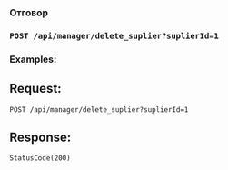 ### Отговор

### `POST /api/manager/delete_suplier?suplierId=1`

### Examples:

## Request:

```
POST /api/manager/delete_suplier?suplierId=1
```

## Response:
```
StatusCode(200)
